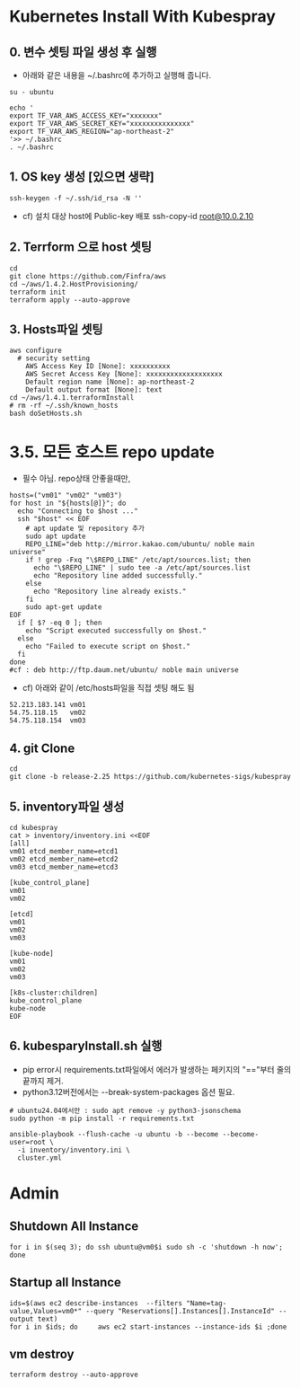 # Kubernetes Install With Kubespray
## 0. 변수 셋팅 파일 생성 후 실행
* 아래와 같은 내용을 ~/.bashrc에 추가하고 실행해 줍니다.
```
su - ubuntu

echo '
export TF_VAR_AWS_ACCESS_KEY="xxxxxxx"
export TF_VAR_AWS_SECRET_KEY="xxxxxxxxxxxxxxx"
export TF_VAR_AWS_REGION="ap-northeast-2"
'>> ~/.bashrc
. ~/.bashrc
```

## 1. OS key 생성 [있으면 생략]
```
ssh-keygen -f ~/.ssh/id_rsa -N ''
```
* cf) 설치 대상 host에 Public-key 배포
    ssh-copy-id root@10.0.2.10

## 2. Terrform 으로 host 셋팅
```
cd
git clone https://github.com/Finfra/aws
cd ~/aws/1.4.2.HostProvisioning/
terraform init
terraform apply --auto-approve
```


## 3. Hosts파일 셋팅
```
aws configure
  # security setting
    AWS Access Key ID [None]: xxxxxxxxxx
    AWS Secret Access Key [None]: xxxxxxxxxxxxxxxxxxx
    Default region name [None]: ap-northeast-2
    Default output format [None]: text
cd ~/aws/1.4.1.terraformInstall
# rm -rf ~/.ssh/known_hosts
bash doSetHosts.sh
```

# 3.5. 모든 호스트 repo update
* 필수 아님. repo상태 안좋을때만,
```
hosts=("vm01" "vm02" "vm03")
for host in "${hosts[@]}"; do
  echo "Connecting to $host ..."
  ssh "$host" << EOF
    # apt update 및 repository 추가
    sudo apt update
    REPO_LINE="deb http://mirror.kakao.com/ubuntu/ noble main universe"
    if ! grep -Fxq "\$REPO_LINE" /etc/apt/sources.list; then
      echo "\$REPO_LINE" | sudo tee -a /etc/apt/sources.list
      echo "Repository line added successfully."
    else
      echo "Repository line already exists."
    fi
    sudo apt-get update
EOF
  if [ $? -eq 0 ]; then
    echo "Script executed successfully on $host."
  else
    echo "Failed to execute script on $host."
  fi
done
#cf : deb http://ftp.daum.net/ubuntu/ noble main universe

```

* cf) 아래와 같이 /etc/hosts파일을 직접 셋팅 해도 됨
```
52.213.183.141 vm01
54.75.118.15   vm02
54.75.118.154  vm03
```

## 4. git Clone
```
cd
git clone -b release-2.25 https://github.com/kubernetes-sigs/kubespray
```

## 5. inventory파일 생성
```
cd kubespray
cat > inventory/inventory.ini <<EOF
[all]
vm01 etcd_member_name=etcd1
vm02 etcd_member_name=etcd2
vm03 etcd_member_name=etcd3

[kube_control_plane]
vm01
vm02

[etcd]
vm01
vm02
vm03

[kube-node]
vm01
vm02
vm03

[k8s-cluster:children]
kube_control_plane
kube-node
EOF
```

## 6. kubesparyInstall.sh 실행
* pip error시 requirements.txt파일에서 에러가 발생하는 페키지의 "=="부터 줄의 끝까지 제거.
* python3.12버전에서는 --break-system-packages 옵션 필요. 
```
# ubuntu24.04에서만 : sudo apt remove -y python3-jsonschema
sudo python -m pip install -r requirements.txt

ansible-playbook --flush-cache -u ubuntu -b --become --become-user=root \
  -i inventory/inventory.ini \
  cluster.yml
```

# Admin
## Shutdown All Instance
```
for i in $(seq 3); do ssh ubuntu@vm0$i sudo sh -c 'shutdown -h now'; done
```
## Startup all Instance
```
ids=$(aws ec2 describe-instances  --filters "Name=tag-value,Values=vm0*" --query "Reservations[].Instances[].InstanceId" --output text)
for i in $ids; do     aws ec2 start-instances --instance-ids $i ;done
```

## vm destroy
```
terraform destroy --auto-approve
```
